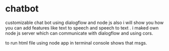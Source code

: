 # chatbot
customizable chat bot using dialogflow and node js also i will show you how you can add features like text to speech and speech to text  . i maked own node js server which can communicate with dialogflow and using cors.

to run html file using node app in terminal
console shows that msgs.
